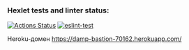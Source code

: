 ### Hexlet tests and linter status:
[![Actions Status](https://github.com/PVArech/backend-project-lvl4/workflows/hexlet-check/badge.svg)](https://github.com/PVArech/backend-project-lvl4/actions)
[![eslint-test](https://github.com/PVArech/backend-project-lvl4/actions/workflows/main.yml/badge.svg)](https://github.com/PVArech/backend-project-lvl4/actions/workflows/main.yml)

Heroku-домен https://damp-bastion-70162.herokuapp.com/